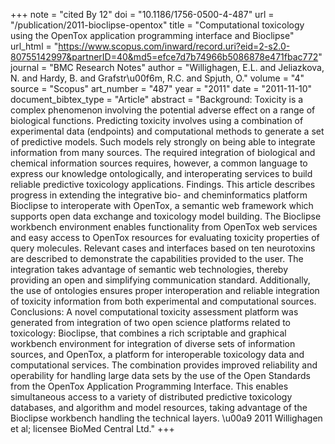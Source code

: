 +++
note = "cited By 12"
doi = "10.1186/1756-0500-4-487"
url = "/publication/2011-bioclipse-opentox"
title = "Computational toxicology using the OpenTox application programming interface and Bioclipse"
url_html = "https://www.scopus.com/inward/record.uri?eid=2-s2.0-80755142997&partnerID=40&md5=efce7d7b74966b5086878e471fbac772"
journal = "BMC Research Notes"
author = "Willighagen, E.L. and Jeliazkova, N. and Hardy, B. and Grafstr\u00f6m, R.C. and Spjuth, O."
volume = "4"
source = "Scopus"
art_number = "487"
year = "2011"
date = "2011-11-10"
document_bibtex_type = "Article"
abstract = "Background: Toxicity is a complex phenomenon involving the potential adverse effect on a range of biological functions. Predicting toxicity involves using a combination of experimental data (endpoints) and computational methods to generate a set of predictive models. Such models rely strongly on being able to integrate information from many sources. The required integration of biological and chemical information sources requires, however, a common language to express our knowledge ontologically, and interoperating services to build reliable predictive toxicology applications. Findings. This article describes progress in extending the integrative bio- and cheminformatics platform Bioclipse to interoperate with OpenTox, a semantic web framework which supports open data exchange and toxicology model building. The Bioclipse workbench environment enables functionality from OpenTox web services and easy access to OpenTox resources for evaluating toxicity properties of query molecules. Relevant cases and interfaces based on ten neurotoxins are described to demonstrate the capabilities provided to the user. The integration takes advantage of semantic web technologies, thereby providing an open and simplifying communication standard. Additionally, the use of ontologies ensures proper interoperation and reliable integration of toxicity information from both experimental and computational sources. Conclusions: A novel computational toxicity assessment platform was generated from integration of two open science platforms related to toxicology: Bioclipse, that combines a rich scriptable and graphical workbench environment for integration of diverse sets of information sources, and OpenTox, a platform for interoperable toxicology data and computational services. The combination provides improved reliability and operability for handling large data sets by the use of the Open Standards from the OpenTox Application Programming Interface. This enables simultaneous access to a variety of distributed predictive toxicology databases, and algorithm and model resources, taking advantage of the Bioclipse workbench handling the technical layers. \u00a9 2011 Willighagen et al; licensee BioMed Central Ltd."
+++

